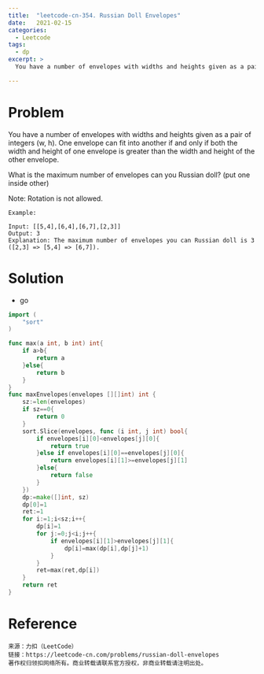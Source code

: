 ```yaml
---
title:  "leetcode-cn-354. Russian Doll Envelopes"
date:   2021-02-15
categories: 
  - Leetcode
tags:
  - dp
excerpt: >
  You have a number of envelopes with widths and heights given as a pair of integers (w, h). One envelope can fit into another if and only if both the width and height of one envelope is greater than the width and height of the other envelope.

---
```


# Problem

You have a number of envelopes with widths and heights given as a pair of integers (w, h). One envelope can fit into another if and only if both the width and height of one envelope is greater than the width and height of the other envelope.

What is the maximum number of envelopes can you Russian doll? (put one inside other)

Note:
Rotation is not allowed.

    Example:

    Input: [[5,4],[6,4],[6,7],[2,3]]
    Output: 3 
    Explanation: The maximum number of envelopes you can Russian doll is 3 ([2,3] => [5,4] => [6,7]).

# Solution

- go

```go
import (
    "sort"
)

func max(a int, b int) int{
    if a>b{
        return a
    }else{
        return b
    }
}
func maxEnvelopes(envelopes [][]int) int {
    sz:=len(envelopes)
    if sz==0{
        return 0
    }
    sort.Slice(envelopes, func (i int, j int) bool{
        if envelopes[i][0]<envelopes[j][0]{
            return true
        }else if envelopes[i][0]==envelopes[j][0]{
            return envelopes[i][1]>=envelopes[j][1]
        }else{
            return false
        }
    })
    dp:=make([]int, sz)
    dp[0]=1
    ret:=1
    for i:=1;i<sz;i++{
        dp[i]=1
        for j:=0;j<i;j++{
            if envelopes[i][1]>envelopes[j][1]{
                dp[i]=max(dp[i],dp[j]+1)
            }
        }
        ret=max(ret,dp[i])
    }
    return ret
}
```

# Reference

    来源：力扣（LeetCode）
    链接：https://leetcode-cn.com/problems/russian-doll-envelopes
    著作权归领扣网络所有。商业转载请联系官方授权，非商业转载请注明出处。
